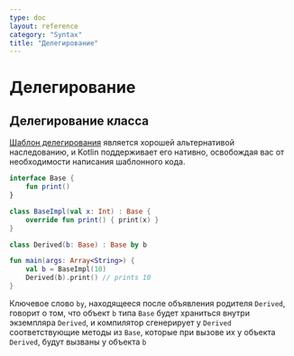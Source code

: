 ```yaml
---
type: doc
layout: reference
category: "Syntax"
title: "Делегирование"
---
```


<!--# Delegation-->
# Делегирование

<!--## Class Delegation-->
## Делегирование класса

<!--The [Delegation pattern](https://en.wikipedia.org/wiki/Delegation_pattern) has proven to be a good alternative to implementation inheritance,
and Kotlin supports it natively requiring zero boilerplate code.
A class `Derived` can inherit from an interface `Base` and delegate all of its public methods to a specified object:-->
[Шаблон делегирования](https://ru.wikipedia.org/wiki/%D0%A8%D0%B0%D0%B1%D0%BB%D0%BE%D0%BD_%D0%B4%D0%B5%D0%BB%D0%B5%D0%B3%D0%B8%D1%80%D0%BE%D0%B2%D0%B0%D0%BD%D0%B8%D1%8F)
является хорошей альтернативой наследованию, и Kotlin поддерживает его нативно, освобождая вас от необходимости написания шаблонного кода.

``` kotlin
interface Base {
    fun print()
}

class BaseImpl(val x: Int) : Base {
    override fun print() { print(x) }
}

class Derived(b: Base) : Base by b

fun main(args: Array<String>) {
    val b = BaseImpl(10)
    Derived(b).print() // prints 10
}
```

<!--The *by*{: .keyword }-clause in the supertype list for `Derived` indicates that `b` will be stored internally in objects of `Derived`
and the compiler will generate all the methods of `Base` that forward to `b`.-->
Ключевое слово `by`, находящееся после объявления родителя `Derived`, говорит о том, что объект `b` типа `Base` будет храниться внутри экземпляра `Derived`,
и компилятор сгенерирует у `Derived` соответствующие методы из `Base`, которые при вызове их у объекта `Derived`, будут вызваны у объекта `b`
